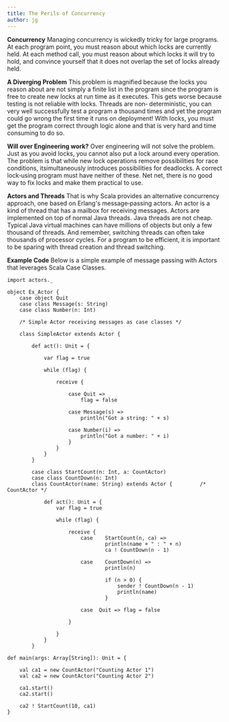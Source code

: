 ```yaml
---
title: The Perils of Concurrency
author: jg
---
```



**Concurrency**Managing concurrency is wickedly tricky for large programs. At each program point, you must reason about which locks are currently held. At each method call, you must reason about which locks it will try to hold, and convince yourself that it does not overlap the set of locks already held.
**A Diverging Problem**This problem is magnified because the locks you reason about are not simply a finite list in the program since the program is free to create new locks at run time as it executes. This gets worse because testing is not reliable with locks. Threads are non‐ deterministic, you can very well successfully test a program a thousand times and yet the program could go wrong the first time it runs on deployment! With locks, you must get the program correct through logic alone and that is very hard and time consuming to do so.
**Will over Engineering work?**Over engineering will not solve the problem. Just as you avoid locks, you cannot also put a lock around every operation. The problem is that while new lock operations remove possibilities for race conditions, itsimultaneously introduces possibilities for deadlocks. A correct lock‐using program must have neither of these. Net net, there is no good way to fix locks and make them practical to use.
**Actors and Threads**That is why Scala provides an alternative concurrency approach, one based on Erlang's message‐passing actors. An actor is a kind of thread that has a mailbox for receiving messages. Actors are implemented on top of normal Java threads. Java threads are not cheap. Typical Java virtual machines can have millions of objects but only a few thousand of threads. And remember, switching threads can often take thousands of processor cycles. For a program to be efficient, it is important to be sparing with thread creation and thread switching.

**Example Code**Below is a simple example of message passing with Actors that leverages Scala Case Classes.


```
import actors._

object Ex_Actor {
    case object Quit
    case class Message(s: String)
    case class Number(n: Int)

    /* Simple Actor receiving messages as case classes */
    
    class SimpleActor extends Actor {
        
        def act(): Unit = {
            
            var flag = true
            
            while (flag) {

                receive {

                    case Quit =>
                        flag = false

                    case Message(s) =>
                        println("Got a string: " + s)

                    case Number(i) =>
                        println("Got a number: " + i)
                    }
                }
            }
        }

        case class StartCount(n: Int, a: CountActor)
        case class CountDown(n: Int)
        class CountActor(name: String) extends Actor {         /* CountActor */
            
            def act(): Unit = {
                var flag = true

                while (flag) {
                    
                    receive {
                        case    StartCount(n, ca) =>
                                println(name + " : " + n)
                                ca ! CountDown(n - 1)
                        
                        case    CountDown(n) =>
                                println(n)
                                
                                if (n > 0) {
                                    sender ! CountDown(n - 1)
                                    println(name)
                                }
                      
                        case  Quit => flag = false

                    }

                }
            }
        }

def main(args: Array[String]): Unit = {
    
    val ca1 = new CountActor("Counting Actor 1")
    val ca2 = new CountActor("Counting Actor 2")
    
    ca1.start()
    ca2.start()
    
    ca2 ! StartCount(10, ca1)
}
```
      
